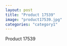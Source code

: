 ```yaml
---
layout: post
title: "Product 17539"
image: "product17539.jpg"
categories: "category1"
---
```

Product 17539
